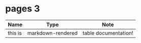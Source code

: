 # pages 3

| Name    | Type              | Note                 |
| ------- | ----------------- | -------------------- |
| this is | markdown-rendered | table documentation! |
